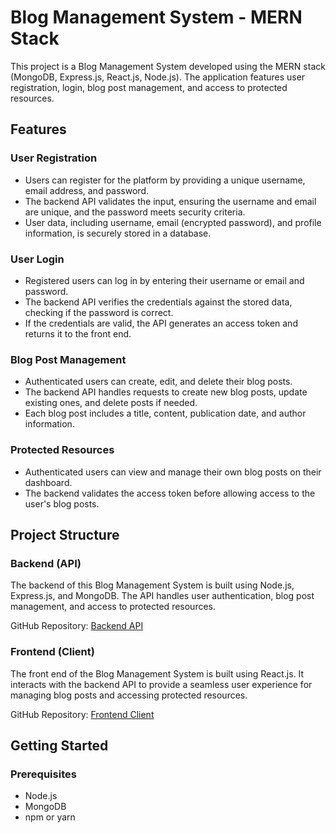 # Blog Management System - MERN Stack

This project is a Blog Management System developed using the MERN stack (MongoDB, Express.js, React.js, Node.js). The application features user registration, login, blog post management, and access to protected resources.

## Features

### User Registration
- Users can register for the platform by providing a unique username, email address, and password.
- The backend API validates the input, ensuring the username and email are unique, and the password meets security criteria.
- User data, including username, email (encrypted password), and profile information, is securely stored in a database.

### User Login
- Registered users can log in by entering their username or email and password.
- The backend API verifies the credentials against the stored data, checking if the password is correct.
- If the credentials are valid, the API generates an access token and returns it to the front end.

### Blog Post Management
- Authenticated users can create, edit, and delete their blog posts.
- The backend API handles requests to create new blog posts, update existing ones, and delete posts if needed.
- Each blog post includes a title, content, publication date, and author information.

### Protected Resources
- Authenticated users can view and manage their own blog posts on their dashboard.
- The backend validates the access token before allowing access to the user's blog posts.

## Project Structure

### Backend (API)
The backend of this Blog Management System is built using Node.js, Express.js, and MongoDB. The API handles user authentication, blog post management, and access to protected resources.

GitHub Repository: [Backend API](https://github.com/Faslanrizni/blog-page)

### Frontend (Client)
The front end of the Blog Management System is built using React.js. It interacts with the backend API to provide a seamless user experience for managing blog posts and accessing protected resources.

GitHub Repository: [Frontend Client](https://github.com/Faslanrizni/blog-page-client)

## Getting Started

### Prerequisites
- Node.js
- MongoDB
- npm or yarn


